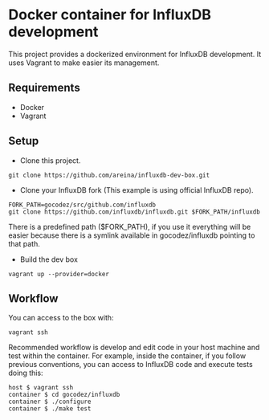 Docker container for InfluxDB development
================

This project provides a dockerized environment for InfluxDB development. It uses Vagrant to make easier its management.

Requirements
------------

* Docker
* Vagrant

Setup
-----
* Clone this project.
```
git clone https://github.com/areina/influxdb-dev-box.git
```
* Clone your InfluxDB fork (This example is using official InfluxDB repo).
```
FORK_PATH=gocodez/src/github.com/influxdb
git clone https://github.com/influxdb/influxdb.git $FORK_PATH/influxdb
```

There is a predefined path ($FORK_PATH), if you use it everything will be easier because
there is a symlink available in gocodez/influxdb pointing to that path.

* Build the dev box
```
vagrant up --provider=docker
```

Workflow
--------
You can access to the box with:

```
vagrant ssh
```

Recommended workflow is develop and edit code in your host machine and test within the container.
For example, inside the container, if you follow previous conventions, you can access to InfluxDB code and execute tests doing this:

```
host $ vagrant ssh
container $ cd gocodez/influxdb
container $ ./configure
container $ ./make test
```
